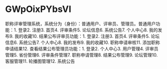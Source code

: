 # GWpOixPYbsVI
职称评审管理系统，系统分为（身份）：普通用户、评审员、管理员。普通用户功能：1. 登录2. 注册3. 首页4. 评审条件5. 论坛信息6. 系统公告7. 个人中心8. 我的发布9. 我的收藏10. 结果公布评审员功能：1. 登录2. 注册3. 首页4. 评审条件5. 论坛信息6. 系统公告7. 个人中心8. 我的发布9. 我的收藏10. 职称申请审核11. 添加职称申请结果12. 查看结果公布管理员功能：1. 登录2. 个人中心3. 用户管理4. 评审员管理5. 省份管理6. 评审条件管理7. 职称申请管理8. 结果公布管理9. 论坛管理10. 客服管理11. 轮播图管理12. 系统公告 
